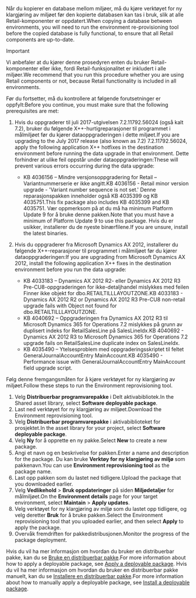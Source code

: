 <span data-ttu-id="c321e-101">Når du kopierer en database mellom miljøer, må du kjøre verktøyet for ny klargjøring av miljøet før den kopierte databasen kan tas i bruk, slik at alle Retail-komponenter er oppdatert.</span><span class="sxs-lookup"><span data-stu-id="c321e-101">When copying a database between environments, you will need to run the environment re-provisioning tool before the copied database is fully functional, to ensure that all Retail components are up-to-date.</span></span>

> [!IMPORTANT]
> <span data-ttu-id="c321e-102">Vi anbefaler at du kjører denne prosedyren enten du bruker Retail-komponenter eller ikke, fordi Retail-funksjonalitet er inkludert i alle miljøer.</span><span class="sxs-lookup"><span data-stu-id="c321e-102">We recommend that you run this procedure whether you are using Retail components or not, because Retail functionality is included in all environments.</span></span> 

<span data-ttu-id="c321e-103">Før du fortsetter, må du kontrollere at følgende forutsetninger er oppfylt:</span><span class="sxs-lookup"><span data-stu-id="c321e-103">Before you continue, you must make sure that the following prerequisites are met:</span></span>
1. <span data-ttu-id="c321e-104">Hvis du oppgraderer til juli 2017-utgivelsen 7.2.11792.56024 (også kalt 7.2), bruker du følgende X++-hurtigreparasjoner til programmet i målmiljøet før du kjører dataoppgraderingen i dette miljøet.</span><span class="sxs-lookup"><span data-stu-id="c321e-104">If you are upgrading to the July 2017 release (also known as 7.2) 7.2.11792.56024, apply the following application X++ hotfixes in the destination environment before running the data upgrade in that environment.</span></span> <span data-ttu-id="c321e-105">Dette forhindrer at ulike feil oppstår under dataoppgraderingen:</span><span class="sxs-lookup"><span data-stu-id="c321e-105">These will prevent various errors occurring during the data upgrade:</span></span>

    - <span data-ttu-id="c321e-106">KB 4036156 – Mindre versjonsoppgradering for Retail – Variantnummerserie er ikke angitt.</span><span class="sxs-lookup"><span data-stu-id="c321e-106">KB 4036156 - Retail minor version upgrade - 'Variant number sequence is not set.'</span></span> <span data-ttu-id="c321e-107">Denne reparasjonspakken inneholder også KB 4035399 og KB 4035751.</span><span class="sxs-lookup"><span data-stu-id="c321e-107">This fix package also includes KB 4035399 and KB 4035751.</span></span> <span data-ttu-id="c321e-108">Vær oppmerksom på at du må ha minimum Platform Update 9 for å bruke denne pakken.</span><span class="sxs-lookup"><span data-stu-id="c321e-108">Note that you must have a minimum of Platform Update 9 to use this package.</span></span> <span data-ttu-id="c321e-109">Hvis du er usikker, installerer du de nyeste binærfilene.</span><span class="sxs-lookup"><span data-stu-id="c321e-109">If you are unsure, install the latest binaries.</span></span>
    
2. <span data-ttu-id="c321e-110">Hvis du oppgraderer fra Microsoft Dynamics AX 2012, installerer du følgende X++-reparasjoner til programmet i målmiljøet før du kjører dataoppgraderingen:</span><span class="sxs-lookup"><span data-stu-id="c321e-110">If you are upgrading from Microsoft Dynamics AX 2012, install the following application X++ fixes in the destination environment before you run the data upgrade:</span></span>
    - <span data-ttu-id="c321e-111">KB 4033183 – Dynamics AX 2012 R2- eller Dynamics AX 2012 R3 Pre-CU8-oppgraderingen for ikke-detaljhandel mislykkes med feilen Finner ikke objekt for dbo.RETAILTILLLAYOUTZONE.</span><span class="sxs-lookup"><span data-stu-id="c321e-111">KB 4033183 - Dynamics AX 2012 R2 or Dynamics AX 2012 R3 Pre-CU8 non-retail upgrade fails with Object not found for dbo.RETAILTILLLAYOUTZONE.</span></span>
    - <span data-ttu-id="c321e-112">KB 4040692 – Oppgraderingen fra Dynamics AX 2012 R3 til Microsoft Dynamics 365 for Operations 7.2 mislykkes på grunn av duplisert indeks for RetailSalesLine på SalesLineIdx.</span><span class="sxs-lookup"><span data-stu-id="c321e-112">KB 4040692 - Dynamics AX 2012 R3 to Microsoft Dynamics 365 for Operations 7.2 upgrade fails on RetailSalesLine duplicate index on SalesLineIdx.</span></span>
    - <span data-ttu-id="c321e-113">KB 4035490 – Ytelsesproblem med oppgraderingsskriptet til feltet GeneralJournalAccountEntry MainAccount.</span><span class="sxs-lookup"><span data-stu-id="c321e-113">KB 4035490 - Performance issue with GeneralJournalAccountEntry MainAccount field upgrade script.</span></span>


<span data-ttu-id="c321e-114">Følg denne fremgangsmåten for å kjøre verktøyet for ny klargjøring av miljøet.</span><span class="sxs-lookup"><span data-stu-id="c321e-114">Follow these steps to run the Environment reprovisioning tool.</span></span>

1. <span data-ttu-id="c321e-115">Velg **Distribuerbar programvarepakke** i Delt aktivabibliotek.</span><span class="sxs-lookup"><span data-stu-id="c321e-115">In the Shared asset library, select **Software deployable package**.</span></span>
2. <span data-ttu-id="c321e-116">Last ned verktøyet for ny klargjøring av miljøet.</span><span class="sxs-lookup"><span data-stu-id="c321e-116">Download the Environment reprovisioning tool.</span></span>
3. <span data-ttu-id="c321e-117">Velg **Distribuerbar programvarepakke** i aktivabiblioteket for prosjektet.</span><span class="sxs-lookup"><span data-stu-id="c321e-117">In the asset library for your project, select **Software deployable package**.</span></span>
4. <span data-ttu-id="c321e-118">Velg **Ny** for å opprette en ny pakke.</span><span class="sxs-lookup"><span data-stu-id="c321e-118">Select **New** to create a new package.</span></span>
5. <span data-ttu-id="c321e-119">Angi et navn og en beskrivelse for pakken.</span><span class="sxs-lookup"><span data-stu-id="c321e-119">Enter a name and description for the package.</span></span> <span data-ttu-id="c321e-120">Du kan bruke **Verktøy for ny klargjøring av miljø** som pakkenavn.</span><span class="sxs-lookup"><span data-stu-id="c321e-120">You can use **Environment reprovisioning tool** as the package name.</span></span>
6. <span data-ttu-id="c321e-121">Last opp pakken som du lastet ned tidligere.</span><span class="sxs-lookup"><span data-stu-id="c321e-121">Upload the package that you downloaded earlier.</span></span>
7. <span data-ttu-id="c321e-122">Velg **Vedlikehold** > **Bruk oppdateringer** på siden **Miljødetaljer** for målmiljøet.</span><span class="sxs-lookup"><span data-stu-id="c321e-122">On the **Environment details** page for your target environment, select **Maintain** > **Apply updates**.</span></span>
8. <span data-ttu-id="c321e-123">Velg verktøyet for ny klargjøring av miljø som du lastet opp tidligere, og velg deretter **Bruk** for å bruke pakken.</span><span class="sxs-lookup"><span data-stu-id="c321e-123">Select the Environment reprovisioning tool that you uploaded earlier, and then select **Apply** to apply the package.</span></span>
9. <span data-ttu-id="c321e-124">Overvåk fremdriften for pakkedistribusjonen.</span><span class="sxs-lookup"><span data-stu-id="c321e-124">Monitor the progress of the package deployment.</span></span> 

<span data-ttu-id="c321e-125">Hvis du vil ha mer informasjon om hvordan du bruker en distribuerbar pakke, kan du se [Bruke en distribuerbar pakke](../deployment/create-apply-deployable-package.md).</span><span class="sxs-lookup"><span data-stu-id="c321e-125">For more information about how to apply a deployable package, see [Apply a deployable package](../deployment/create-apply-deployable-package.md).</span></span> <span data-ttu-id="c321e-126">Hvis du vil ha mer informasjon om hvordan du bruker en distribuerbar pakke manuelt, kan du se [Installere en distribuerbar pakke](../deployment/install-deployable-package.md).</span><span class="sxs-lookup"><span data-stu-id="c321e-126">For more information about how to manually apply a deployable package, see [Install a deployable package](../deployment/install-deployable-package.md).</span></span>
